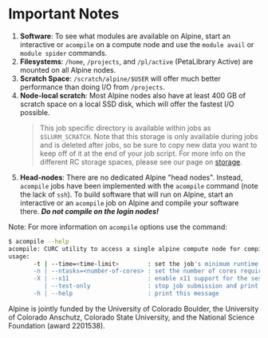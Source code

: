 # Important Notes

1. **Software**: To see what modules are available on Alpine, start an interactive or `acompile` on a compute node and use the `module avail` or `module spider` commands.
2. **Filesystems**: `/home`, `/projects`, and `/pl/active` (PetaLibrary Active) are mounted on all Alpine nodes.
3. **Scratch Space**: `/scratch/alpine/$USER` will offer much better performance than doing I/O from `/projects`.
4. **Node-local scratch**: Most Alpine nodes also have at least 400 GB of scratch space on a local SSD disk, which will offer the fastest I/O possible.
	> This job specific directory is available within jobs as `$SLURM_SCRATCH`. Note that this storage is only available during jobs and is deleted after jobs, so be sure to copy new data you want to keep off of it at the end of your job script. For more info on the different RC storage spaces, please see our page on [storage](../../compute/filesystems.md).
4. **Head-nodes**: There are no dedicated Alpine "head nodes". Instead, `acompile` jobs have been implemented with the `acompile` command (note the lack of `ssh`). To build software that will run on Alpine, start an interactive or an `acompile` job on Alpine and compile your software there. _**Do not compile on the login nodes!**_

Note: For more information on `acompile` options use the command:

```bash
$ acompile --help
acompile: CURC utility to access a single alpine compute node for compiling software
usage:
       -t | --time=<time-limit>        : set the job's minimum runtime (default 60 minutes/max 12 hours)
       -n | --ntasks=<number-of-cores> : set the number of cores required for the session (default 1/max 4)
       -X | --x11                      : enable x11 support for the session (requires user to login w/ -X or -Y flag)
          | --test-only                : stop job submission and print submit command
       -h | --help                     : print this message
```


Alpine is jointly funded by the University of Colorado Boulder, the University of Colorado Anschutz, Colorado State University, and the National Science Foundation (award 2201538).

